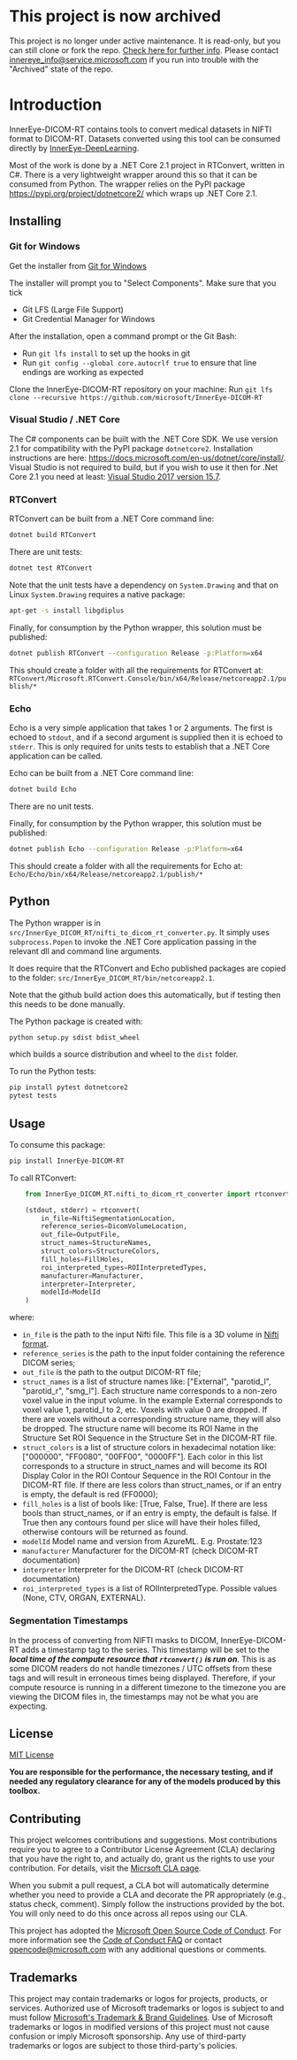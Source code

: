 # This project is now archived

This project is no longer under active maintenance. It is read-only, but you can still clone or fork the repo. [Check here for further info](https://docs.github.com/en/repositories/archiving-a-github-repository/archiving-repositories).
Please contact innereye_info@service.microsoft.com if you run into trouble with the "Archived" state of the repo.

# Introduction

InnerEye-DICOM-RT contains tools to convert medical datasets in NIFTI format to DICOM-RT. Datasets converted using
this tool can be consumed directly by [InnerEye-DeepLearning](https://github.com/microsoft/InnerEye-DeepLearning).

Most of the work is done by a .NET Core 2.1 project in RTConvert, written in C#. There is a very lightweight wrapper
around this so that it can be consumed from Python. The wrapper relies on the PyPI package https://pypi.org/project/dotnetcore2/ which wraps up .NET Core 2.1.

## Installing

### Git for Windows

Get the installer from [Git for Windows](https://git-scm.com/download/win)

 The installer will prompt you to "Select Components". Make sure that you tick

* Git LFS (Large File Support)
* Git Credential Manager for Windows

After the installation, open a command prompt or the Git Bash:

* Run `git lfs install` to set up the hooks in git
* Run `git config --global core.autocrlf true` to ensure that line endings are working as expected

Clone the InnerEye-DICOM-RT repository on your machine: Run `git lfs clone --recursive https://github.com/microsoft/InnerEye-DICOM-RT`

### Visual Studio / .NET Core

The C# components can be built with the .NET Core SDK. We use version 2.1 for compatibility with the PyPI package `dotnetcore2`.
 Installation instructions are here: https://docs.microsoft.com/en-us/dotnet/core/install/.
Visual Studio is not required to build, but if you wish to use it then for .Net Core 2.1 you need at least:
[Visual Studio 2017 version 15.7](https://visualstudio.microsoft.com/vs/?utm_medium=microsoft&utm_source=docs.microsoft.com&utm_campaign=inline+link).

### RTConvert

RTConvert can be built from a .NET Core command line:

```bash
dotnet build RTConvert
```

There are unit tests:

```bash
dotnet test RTConvert
```

Note that the unit tests have a dependency on `System.Drawing` and that on Linux `System.Drawing` requires a native package:

```bash
apt-get -s install libgdiplus
```

Finally, for consumption by the Python wrapper, this solution must be published:

```bash
dotnet publish RTConvert --configuration Release -p:Platform=x64
```

This should create a folder with all the requirements for RTConvert at:
`RTConvert/Microsoft.RTConvert.Console/bin/x64/Release/netcoreapp2.1/publish/*`

### Echo

Echo is a very simple application that takes 1 or 2 arguments. The first is echoed to `stdout`, and if a
second argument is supplied then it is echoed to `stderr`. This is only required for units tests to establish
that a .NET Core application can be called.

Echo can be built from a .NET Core command line:

```bash
dotnet build Echo
```

There are no unit tests.

Finally, for consumption by the Python wrapper, this solution must be published:

```bash
dotnet publish Echo --configuration Release -p:Platform=x64
```

This should create a folder with all the requirements for Echo at: `Echo/Echo/bin/x64/Release/netcoreapp2.1/publish/*`

## Python

The Python wrapper is in `src/InnerEye_DICOM_RT/nifti_to_dicom_rt_converter.py`. It simply uses `subprocess.Popen` to invoke
the .NET Core application passing in the relevant dll and command line arguments.

It does require that the RTConvert and Echo published packages are copied to the folder: `src/InnerEye_DICOM_RT/bin/netcoreapp2.1`.

Note that the github build action does this automatically, but if testing then this needs to be done
manually.

The Python package is created with:

```bash
python setup.py sdist bdist_wheel
```

which builds a source distribution and wheel to the `dist` folder.

To run the Python tests:

```bash
pip install pytest dotnetcore2
pytest tests
```

## Usage

To consume this package:

```bash
pip install InnerEye-DICOM-RT
```

To call RTConvert:

```python
    from InnerEye_DICOM_RT.nifti_to_dicom_rt_converter import rtconvert

    (stdout, stderr) = rtconvert(
        in_file=NiftiSegmentationLocation,
        reference_series=DicomVolumeLocation,
        out_file=OutputFile,
        struct_names=StructureNames,
        struct_colors=StructureColors,
        fill_holes=FillHoles,
        roi_interpreted_types=ROIInterpretedTypes,
        manufacturer=Manufacturer,
        interpreter=Interpreter,
        modelId=ModelId
    )
```

where:

* `in_file` is the path to the input Nifti file. This file is a 3D volume in [Nifti format](https://nifti.nimh.nih.gov/).
* `reference_series` is the path to the input folder containing the reference DICOM series;
* `out_file` is the path to the output DICOM-RT file;
* `struct_names` is a list of structure names like: ["External", "parotid_l", "parotid_r", "smg_l"].
    Each structure name corresponds to a non-zero voxel value in the input volume. In the example External corresponds to voxel
    value 1, parotid_l to 2, etc. Voxels with value 0 are dropped.
    If there are voxels without a corresponding structure name, they will also be dropped.
    The structure name will become its ROI Name in the Structure Set ROI Sequence in the Structure Set in the DICOM-RT file.
* `struct_colors` is a list of structure colors in hexadecimal notation like: ["000000", "FF0080", "00FF00", "0000FF"].
    Each color in this list corresponds to a structure in struct_names and will become its ROI Display Color
    in the ROI Contour Sequence in the ROI Contour in the DICOM-RT file.
    If there are less colors than struct_names, or if an entry is empty, the default is red (FF0000);
* `fill_holes` is a list of bools like: [True, False, True].
    If there are less bools than struct_names, or if an entry is empty, the default is false.
    If True then any contours found per slice will have their holes filled, otherwise contours will be returned
    as found.
* `modelId` Model name and version from AzureML. E.g. Prostate:123
* `manufacturer` Manufacturer for the DICOM-RT (check DICOM-RT documentation)
* `interpreter` Interpreter for the DICOM-RT (check DICOM-RT documentation)
* `roi_interpreted_types` is a list of ROIInterpretedType. Possible values (None, CTV, ORGAN, EXTERNAL).

### Segmentation Timestamps

In the process of converting from NIFTI masks to DICOM, InnerEye-DICOM-RT adds a timestamp tag to the series. This timestamp will be set to the ***local time of the compute resource that `rtconvert()` is run on***. This is as some DICOM readers do not handle timezones / UTC offsets from these tags and will result in erroneous times being displayed. Therefore, if your compute resource is running in a different timezone to the timezone you are viewing the DICOM files in, the timestamps may not be what you are expecting.

## License

[MIT License](LICENSE)

**You are responsible for the performance, the necessary testing, and if needed any regulatory clearance for
 any of the models produced by this toolbox.**

## Contributing

This project welcomes contributions and suggestions.  Most contributions require you to agree to a
Contributor License Agreement (CLA) declaring that you have the right to, and actually do, grant us
the rights to use your contribution. For details, visit the [Micrsoft CLA page](https://cla.opensource.microsoft.com).

When you submit a pull request, a CLA bot will automatically determine whether you need to provide
a CLA and decorate the PR appropriately (e.g., status check, comment). Simply follow the instructions
provided by the bot. You will only need to do this once across all repos using our CLA.

This project has adopted the [Microsoft Open Source Code of Conduct](https://opensource.microsoft.com/codeofconduct/).
For more information see the [Code of Conduct FAQ](https://opensource.microsoft.com/codeofconduct/faq/) or
contact [opencode@microsoft.com](mailto:opencode@microsoft.com) with any additional questions or comments.

## Trademarks

This project may contain trademarks or logos for projects, products, or services. Authorized use of Microsoft
trademarks or logos is subject to and must follow
[Microsoft's Trademark & Brand Guidelines](https://www.microsoft.com/en-us/legal/intellectualproperty/trademarks/usage/general).
Use of Microsoft trademarks or logos in modified versions of this project must not cause confusion or imply Microsoft sponsorship.
Any use of third-party trademarks or logos are subject to those third-party's policies.
